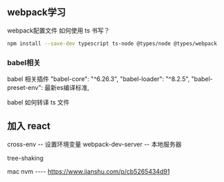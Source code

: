 ## webpack学习
webpack配置文件 如何使用 ts 书写？
```bash
npm install --save-dev typescript ts-node @types/node @types/webpack
```


### babel相关
babel 相关插件
"babel-core": "^6.26.3",
"babel-loader": "^8.2.5",
"babel-preset-env": 最新es编译标准,

babel 如何转译 ts 文件



## 加入 react

cross-env -- 设置环境变量
webpack-dev-server -- 本地服务器

tree-shaking



mac nvm ---- https://www.jianshu.com/p/cb5265434d91